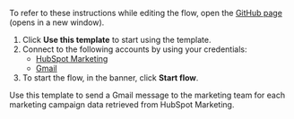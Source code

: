 To refer to these instructions while editing the flow, open the [GitHub page](https://github.com/ot4i/app-connect-templates/tree/main/resources/markdown/Send%20a%20Gmail%20message%20to%20the%20marketing%20team%20for%20each%20marketing%20campaign%20data%20retrieved%20from%20HubSpot%20Marketing_instructions.md) (opens in a new window).

1. Click **Use this template** to start using the template.
2. Connect to the following accounts by using your credentials:
   - [HubSpot Marketing](https://ibm.biz/achubspotmarketing)
   - [Gmail](https://ibm.biz/acgmail)
3. To start the flow, in the banner, click **Start flow**.


Use this template to send a Gmail message to the marketing team for each marketing campaign data retrieved from HubSpot Marketing.


